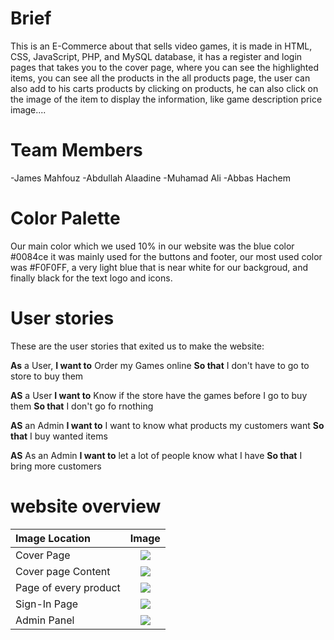 # Brief

This is an E-Commerce about that sells video games, it is made in HTML, CSS, JavaScript, PHP, and MySQL database, it has a register and login pages that takes you to the cover page, where you can see the highlighted items, you can see all the products in the all products page, the user can also add to his carts products by clicking on products, he can also click on the image of the item to display the information, like game description price image....

# Team Members

-James Mahfouz
-Abdullah Alaadine
-Muhamad Ali
-Abbas Hachem

# Color Palette

Our main color which we used 10% in our website was the blue color #0084ce it was mainly used for the buttons and footer, our most used color was #F0F0FF, a very light blue that is near white for our backgroud, and finally black for the text logo and icons.

# User stories

These are the user stories that exited us to make the website:

**As** a User,
**I want to** Order my Games online
**So that** I don't have to go to store to buy them

**AS** a User
**I want to** Know if the store have the games before I go to buy them
**So that** I don't go fo rnothing

**AS** an Admin
**I want to** I want to know what products my customers want
**So that** I buy wanted items

**AS** As an Admin
**I want to** let a lot of people know what I have
**So that** I bring more customers

# website overview

| Image Location        |         Image         |
| :-------------------- | :-------------------: |
| Cover Page            |    ![](cover.png)     |
| Cover page Content    | ![](covercontent.png) |
| Page of every product |  ![](allproduct.png)  |
| Sign-In Page          |    ![](Signin.png)    |
| Admin Panel           |    ![](admin.png)     |
